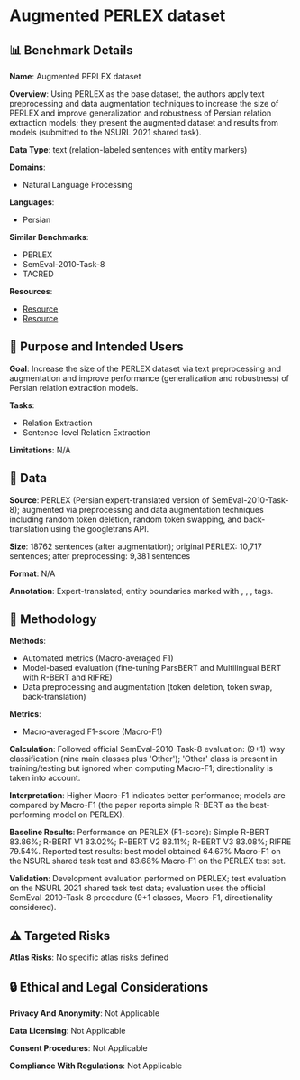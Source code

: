 # Augmented PERLEX dataset

## 📊 Benchmark Details

**Name**: Augmented PERLEX dataset

**Overview**: Using PERLEX as the base dataset, the authors apply text preprocessing and data augmentation techniques to increase the size of PERLEX and improve generalization and robustness of Persian relation extraction models; they present the augmented dataset and results from models (submitted to the NSURL 2021 shared task).

**Data Type**: text (relation-labeled sentences with entity markers)

**Domains**:
- Natural Language Processing

**Languages**:
- Persian

**Similar Benchmarks**:
- PERLEX
- SemEval-2010-Task-8
- TACRED

**Resources**:
- [Resource](https://pypi.org/project/googletrans/)
- [Resource](https://arxiv.org/abs/2203.15323)

## 🎯 Purpose and Intended Users

**Goal**: Increase the size of the PERLEX dataset via text preprocessing and augmentation and improve performance (generalization and robustness) of Persian relation extraction models.

**Tasks**:
- Relation Extraction
- Sentence-level Relation Extraction

**Limitations**: N/A

## 💾 Data

**Source**: PERLEX (Persian expert-translated version of SemEval-2010-Task-8); augmented via preprocessing and data augmentation techniques including random token deletion, random token swapping, and back-translation using the googletrans API.

**Size**: 18762 sentences (after augmentation); original PERLEX: 10,717 sentences; after preprocessing: 9,381 sentences

**Format**: N/A

**Annotation**: Expert-translated; entity boundaries marked with <e1>, </e1>, <e2>, </e2> tags.

## 🔬 Methodology

**Methods**:
- Automated metrics (Macro-averaged F1)
- Model-based evaluation (fine-tuning ParsBERT and Multilingual BERT with R-BERT and RIFRE)
- Data preprocessing and augmentation (token deletion, token swap, back-translation)

**Metrics**:
- Macro-averaged F1-score (Macro-F1)

**Calculation**: Followed official SemEval-2010-Task-8 evaluation: (9+1)-way classification (nine main classes plus 'Other'); 'Other' class is present in training/testing but ignored when computing Macro-F1; directionality is taken into account.

**Interpretation**: Higher Macro-F1 indicates better performance; models are compared by Macro-F1 (the paper reports simple R-BERT as the best-performing model on PERLEX).

**Baseline Results**: Performance on PERLEX (F1-score): Simple R-BERT 83.86%; R-BERT V1 83.02%; R-BERT V2 83.11%; R-BERT V3 83.08%; RIFRE 79.54%. Reported test results: best model obtained 64.67% Macro-F1 on the NSURL shared task test and 83.68% Macro-F1 on the PERLEX test set.

**Validation**: Development evaluation performed on PERLEX; test evaluation on the NSURL 2021 shared task test data; evaluation uses the official SemEval-2010-Task-8 procedure (9+1 classes, Macro-F1, directionality considered).

## ⚠️ Targeted Risks

**Atlas Risks**:
No specific atlas risks defined

## 🔒 Ethical and Legal Considerations

**Privacy And Anonymity**: Not Applicable

**Data Licensing**: Not Applicable

**Consent Procedures**: Not Applicable

**Compliance With Regulations**: Not Applicable
